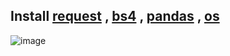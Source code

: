 ## Install [request](https://pypi.org/project/requests/) , [bs4](https://pypi.org/project/beautifulsoup4/) , [pandas](https://pypi.org/project/pandas/) , [os](https://pypi.org/project/os-sys/)

![image](https://user-images.githubusercontent.com/87514488/129046353-5f01331f-736f-47f4-bf5f-2a2ba6e3e54f.png)
